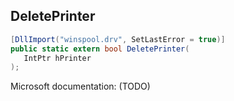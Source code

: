 ## DeletePrinter

```csharp
[DllImport("winspool.drv", SetLastError = true)]
public static extern bool DeletePrinter(
   IntPtr hPrinter
);
```

Microsoft documentation: (TODO)

